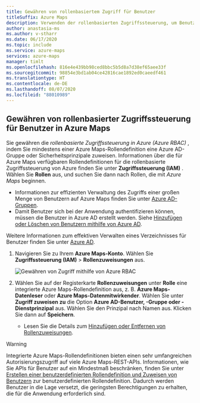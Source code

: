 ```yaml
---
title: Gewähren von rollenbasiertem Zugriff für Benutzer
titleSuffix: Azure Maps
description: Verwenden der rollenbasierten Zugriffssteuerung, um Benutzern Autorisierung für Azure Maps zu gewähren
author: anastasia-ms
ms.author: v-stharr
ms.date: 06/17/2020
ms.topic: include
ms.service: azure-maps
services: azure-maps
manager: timlt
ms.openlocfilehash: 816e4e439bb98ced8bbc5b5d8a7d38ef65aee33f
ms.sourcegitcommit: 98854e3bd1ab04ce42816cae1892ed0caeedf461
ms.translationtype: HT
ms.contentlocale: de-DE
ms.lasthandoff: 08/07/2020
ms.locfileid: "88010989"
---
```

## <a name="grant-role-based-access-for-users-to-azure-maps"></a>Gewähren von rollenbasierter Zugriffssteuerung für Benutzer in Azure Maps

Sie gewähren die *rollenbasierte Zugriffssteuerung in Azure (Azure RBAC)* , indem Sie mindestens einer Azure Maps-Rollendefinition eine Azure AD-Gruppe oder Sicherheitsprinzipale zuweisen. Informationen über die für Azure Maps verfügbaren Rollendefinitionen für die rollenbasierte Zugriffssteuerung von Azure finden Sie unter **Zugriffssteuerung (IAM)** . Wählen Sie **Rollen** aus, und suchen Sie dann nach Rollen, die mit *Azure Maps* beginnen.

* Informationen zur effizienten Verwaltung des Zugriffs einer großen Menge von Benutzern auf Azure Maps finden Sie unter [Azure AD-Gruppen](https://docs.microsoft.com/azure/active-directory/fundamentals/active-directory-manage-groups).
* Damit Benutzer sich bei der Anwendung authentifizieren können, müssen die Benutzer in Azure AD erstellt werden. Siehe [Hinzufügen oder Löschen von Benutzern mithilfe von Azure AD](https://docs.microsoft.com/azure/active-directory/fundamentals/add-users-azure-active-directory).

Weitere Informationen zum effektiven Verwalten eines Verzeichnisses für Benutzer finden Sie unter [Azure AD](https://docs.microsoft.com/azure/active-directory/fundamentals/).

1. Navigieren Sie zu Ihrem **Azure Maps-Konto**. Wählen Sie **Zugriffssteuerung (IAM)**  > **Rollenzuweisungen** aus.

    ![Gewähren von Zugriff mithilfe von Azure RBAC](../media/how-to-manage-authentication/how-to-grant-rbac.png)

2. Wählen Sie auf der Registerkarte **Rollenzuweisungen** unter **Rolle** eine integrierte Azure Maps-Rollendefinition aus, z. B. **Azure Maps-Datenleser** oder **Azure Maps-Datenmitwirkender**. Wählen Sie unter **Zugriff zuweisen zu** die Option **Azure AD-Benutzer, -Gruppe oder -Dienstprinzipal** aus. Wählen Sie den Prinzipal nach Namen aus. Klicken Sie dann auf **Speichern**.

   * Lesen Sie die Details zum [Hinzufügen oder Entfernen von Rollenzuweisungen](https://docs.microsoft.com/azure/role-based-access-control/role-assignments-portal).

> [!WARNING]
> Integrierte Azure Maps-Rollendefinitionen bieten einen sehr umfangreichen Autorisierungszugriff auf viele Azure Maps-REST-APIs. Informationen, wie Sie APIs für Benutzer auf ein Mindestmaß beschränken, finden Sie unter [Erstellen einer benutzerdefinierten Rollendefinition und Zuweisen von Benutzern](https://docs.microsoft.com/azure/role-based-access-control/custom-roles) zur benutzerdefinierten Rollendefinition. Dadurch werden Benutzer in die Lage versetzt, die geringsten Berechtigungen zu erhalten, die für die Anwendung erforderlich sind.